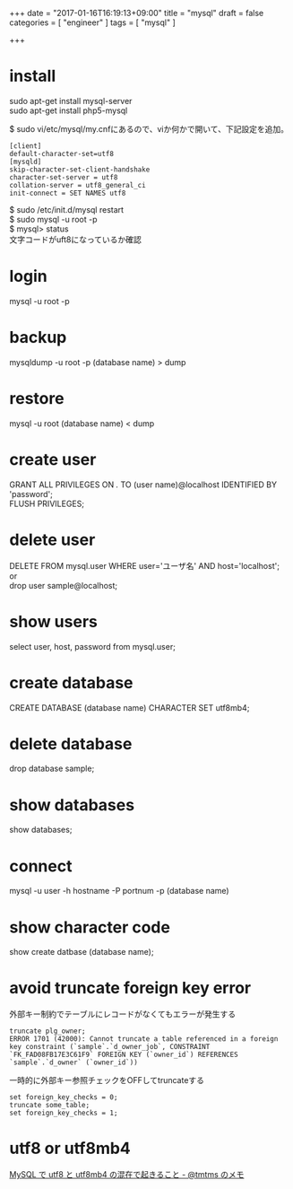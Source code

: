 +++
date = "2017-01-16T16:19:13+09:00"
title = "mysql"
draft = false
categories = [ "engineer" ]
tags = [ "mysql" ]

+++

# install

sudo apt-get install mysql-server  
sudo apt-get install php5-mysql  

$ sudo vi/etc/mysql/my.cnfにあるので、viか何かで開いて、下記設定を追加。  

```
[client]
default-character-set=utf8
[mysqld]
skip-character-set-client-handshake
character-set-server = utf8
collation-server = utf8_general_ci
init-connect = SET NAMES utf8
```

$ sudo /etc/init.d/mysql restart  
$ sudo mysql -u root -p  
$ mysql> status  
文字コードがuft8になっているか確認  

# login
mysql -u root -p  

# backup
mysqldump -u root -p (database name) > dump  

# restore
mysql -u root (database name) < dump  

# create user
GRANT ALL PRIVILEGES ON *.* TO (user name)@localhost IDENTIFIED BY 'password';  
FLUSH PRIVILEGES;  

# delete user
DELETE FROM mysql.user WHERE user='ユーザ名' AND host='localhost';  
or  
drop user sample@localhost;  

# show users
select user, host, password from mysql.user;  

# create database
CREATE DATABASE (database name) CHARACTER SET utf8mb4;  

# delete database
drop database sample;  

# show databases
show databases;  

# connect
mysql -u user -h hostname -P portnum -p (database name)  

# show character code

show create datbase (database name);  

# avoid truncate foreign key error

外部キー制約でテーブルにレコードがなくてもエラーが発生する  

```
truncate plg_owner;
ERROR 1701 (42000): Cannot truncate a table referenced in a foreign key constraint (`sample`.`d_owner_job`, CONSTRAINT `FK_FAD08FB17E3C61F9` FOREIGN KEY (`owner_id`) REFERENCES `sample`.`d_owner` (`owner_id`))
```

一時的に外部キー参照チェックをOFFしてtruncateする  

```
set foreign_key_checks = 0;
truncate some_table;
set foreign_key_checks = 1;
```

# utf8 or utf8mb4

[MySQL で utf8 と utf8mb4 の混在で起きること \- @tmtms のメモ](https://tmtms.hatenablog.com/entry/2016/09/06/mysql-utf8)  
